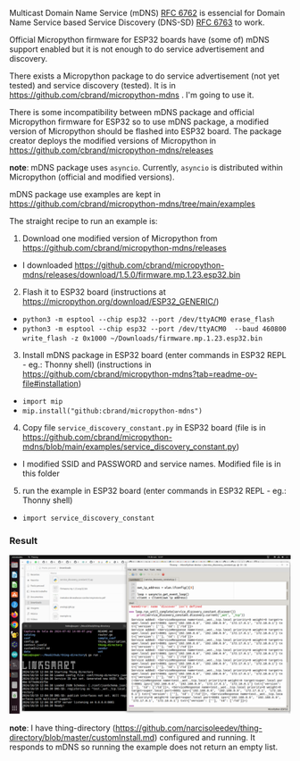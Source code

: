 Multicast Domain Name Service (mDNS) [RFC 6762](https://datatracker.ietf.org/doc/html/rfc6762) is essencial for Domain Name Service based Service Discovery (DNS-SD) [RFC 6763](https://datatracker.ietf.org/doc/html/rfc6763) to work.

Official Micropython firmware for ESP32 boards have (some of) mDNS support enabled but it is not enough to do service advertisement and discovery. 

There exists a Micropython package to do service advertisement (not yet tested) and service discovery (tested). It is in https://github.com/cbrand/micropython-mdns . I'm going to use it.

There is some incompatibility between mDNS package and official Micropython firmware for ESP32 so to use mDNS package, a modified version of Micropython should be flashed into ESP32 board. The package creator deploys the modified versions of Micropython in https://github.com/cbrand/micropython-mdns/releases

**note**: mDNS package uses `asyncio`. Currently, `asyncio` is distributed within Micropython (official and modified versions).

mDNS package use examples are kept in https://github.com/cbrand/micropython-mdns/tree/main/examples

The straight recipe to run an example is:
  
1. Download one modified version of Micropython from https://github.com/cbrand/micropython-mdns/releases
  - I downloaded https://github.com/cbrand/micropython-mdns/releases/download/1.5.0/firmware.mp.1.23.esp32.bin
2. Flash it to ESP32 board (instructions at https://micropython.org/download/ESP32_GENERIC/)
  - `python3 -m esptool --chip esp32 --port /dev/ttyACM0 erase_flash`
  - `python3 -m esptool --chip esp32 --port /dev/ttyACM0  --baud 460800 write_flash -z 0x1000 ~/Downloads/firmware.mp.1.23.esp32.bin `
3. Install mDNS package in ESP32 board (enter commands in ESP32 REPL - eg.: Thonny shell) (instructions in https://github.com/cbrand/micropython-mdns?tab=readme-ov-file#installation)
  - `import mip`
  - `mip.install("github:cbrand/micropython-mdns")`
4. Copy file `service_discovery_constant.py` in ESP32 board (file is in https://github.com/cbrand/micropython-mdns/blob/main/examples/service_discovery_constant.py)
  - I modified SSID and PASSWORD and service names. Modified file is in this folder
5. run the example in ESP32 board (enter commands in ESP32 REPL - eg.: Thonny shell) 
  - `import service_discovery_constant`

### Result

![](./Captura%20de%20tela%20de%202024-10-19%2012-07-44.png)

**note**: I have thing-directory (https://github.com/narcisoleedev/thing-directory/blob/master/customInstall.md) configured and running. It responds to mDNS so running the example does not return an empty list.

